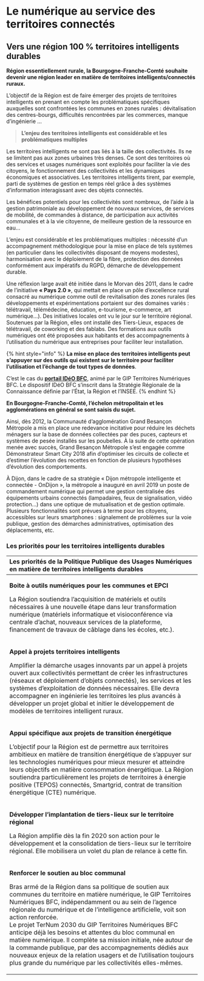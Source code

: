 # Le numérique au service des territoires connectés

## Vers une région 100 % territoires intelligents durables

**Région essentiellement rurale, la Bourgogne-Franche-Comté souhaite devenir une région leader en matière de territoires intelligents/connectés ruraux.** 

L’objectif de la Région est de faire émerger des projets de territoires intelligents en prenant en compte les problématiques spécifiques auxquelles sont confrontées les communes en zones rurales : dévitalisation des centres-bourgs, difficultés rencontrées par les commerces, manque d’ingénierie …

> **L’enjeu des territoires intelligents est considérable et les problématiques multiples**

Les territoires intelligents ne sont pas liés à la taille des collectivités. Ils ne se limitent pas aux zones urbaines très denses. Ce sont des territoires où des services et usages numériques sont exploités pour faciliter la vie des citoyens, le fonctionnement des collectivités et les dynamiques économiques et associatives. Les territoires intelligents tirent, par exemple, parti de systèmes de gestion en temps réel grâce à des systèmes d’information interagissant avec des objets connectés. 

Les bénéfices potentiels pour les collectivités sont nombreux, de l’aide à la gestion patrimoniale au développement de nouveaux services, de services de mobilité, de commandes à distance, de participation aux activités communales et à la vie citoyenne, de meilleure gestion de la ressource en eau…

L’enjeu est considérable et les problématiques multiples : nécessité d’un accompagnement méthodologique pour la mise en place de tels systèmes \(en particulier dans les collectivités disposant de moyens modestes\), harmonisation avec le déploiement de la fibre, protection des données conformément aux impératifs du RGPD, démarche de développement durable. 

Une réflexion large avait été initiée dans le Morvan dès 2011, dans le cadre de l’initiative **« Pays 2.0 »**, qui mettait en place un pôle d’excellence rural consacré au numérique comme outil de revitalisation des zones rurales \(les développements et expérimentations portaient sur des domaines variés : télétravail, télémédecine, éducation, e-tourisme, e-commerce, art numérique…\). Des initiatives locales ont vu le jour sur le territoire régional. Soutenues par la Région, elles ont installé des Tiers-Lieux, espaces de télétravail, de coworking et des fablabs. Des formations aux outils numériques ont été proposées aux habitants et des accompagnements à l’utilisation du numérique aux entreprises pour faciliter leur installation.

{% hint style="info" %}
**La mise en place des territoires intelligents peut s’appuyer sur des outils qui existent sur le territoire pour faciliter l’utilisation et l’échange de tout types de données**. 

C’est le cas du [**portail IDéO BFC**](https://ideo.ternum-bfc.fr), animé par le GIP Territoires Numériques BFC. Le dispositif IDéO BFC s’inscrit dans la Stratégie Régionale de la Connaissance définie par l’État, la Région et l’INSEE.
{% endhint %}

**En Bourgogne-Franche-Comté, l’échelon métropolitain et les agglomérations en général se sont saisis du sujet.** 

Ainsi, dès 2012, la Communauté d’agglomération Grand Besançon Métropole a mis en place une redevance incitative pour réduire les déchets ménagers sur la base de données collectées par des puces, capteurs et systèmes de pesée installés sur les poubelles. À la suite de cette opération menée avec succès, Grand Besançon Métropole s’est engagée comme Démonstrateur Smart City 2018 afin d’optimiser les circuits de collecte et d’estimer l’évolution des recettes en fonction de plusieurs hypothèses d’évolution des comportements. 

À Dijon, dans le cadre de sa stratégie « Dijon métropole intelligente et connectée - OnDijon », la métropole a inauguré en avril 2019 un poste de commandement numérique qui permet une gestion centralisée des équipements urbains connectés \(lampadaires, feux de signalisation, vidéo protection…\) dans une optique de mutualisation et de gestion optimale. Plusieurs fonctionnalités sont prévues à terme pour les citoyens, accessibles sur leurs smartphones : signalement de problèmes sur la voie publique, gestion des démarches administratives, optimisation des déplacements, etc.

### Les priorités pour les territoires intelligents durables

<table>
  <thead>
    <tr>
      <th style="text-align:left"><b>Les priorit&#xE9;s </b>de la Politique Publique des Usages Num&#xE9;riques <b>en mati&#xE8;re de territoires intelligents durables</b>
      </th>
    </tr>
  </thead>
  <tbody>
    <tr>
      <td style="text-align:left">
        <p><b>Boite &#xE0; outils num&#xE9;riques pour les communes et EPCI</b>
        </p>
        <p>La R&#xE9;gion soutiendra l&#x2019;acquisition de mat&#xE9;riels et outils
          n&#xE9;cessaires &#xE0; une nouvelle &#xE9;tape dans leur transformation
          num&#xE9;rique (mat&#xE9;riels informatique et visioconf&#xE9;rence via
          centrale d&#x2019;achat, nouveaux services de la plateforme, financement
          de travaux de c&#xE2;blage dans les &#xE9;coles, etc.).</p>
      </td>
    </tr>
    <tr>
      <td style="text-align:left">
        <p><b>Appel &#xE0; projets territoires intelligents</b>
        </p>
        <p>Amplifier la d&#xE9;marche usages innovants par un appel &#xE0; projets
          ouvert aux collectivit&#xE9;s permettant de cr&#xE9;er les infrastructures
          (r&#xE9;seaux et d&#xE9;ploiement d&#x2019;objets connect&#xE9;s), les
          services et les syst&#xE8;mes d&#x2019;exploitation de donn&#xE9;es n&#xE9;cessaires.
          Elle devra accompagner en ing&#xE9;nierie les territoires les plus avanc&#xE9;s
          &#xE0; d&#xE9;velopper un projet global et initier le d&#xE9;veloppement
          de mod&#xE8;les de territoires intelligent ruraux.</p>
      </td>
    </tr>
    <tr>
      <td style="text-align:left">
        <p><b>Appui sp&#xE9;cifique aux projets de transition &#xE9;nerg&#xE9;tique</b>
        </p>
        <p>L&#x2019;objectif pour la R&#xE9;gion est de permettre aux territoires
          ambitieux en mati&#xE8;re de transition &#xE9;nerg&#xE9;tique de s&#x2019;appuyer
          sur les technologies num&#xE9;riques pour mieux mesurer et atteindre leurs
          objectifs en mati&#xE8;re consommation &#xE9;nerg&#xE9;tique. La R&#xE9;gion
          soutiendra particuli&#xE8;rement les projets de territoires &#xE0; &#xE9;nergie
          positive (TEPOS) connect&#xE9;s, Smartgrid, contrat de transition &#xE9;nerg&#xE9;tique
          (CTE) num&#xE9;rique.</p>
      </td>
    </tr>
    <tr>
      <td style="text-align:left">
        <p><b>D&#xE9;velopper l&#x2019;implantation de tiers-lieux sur le territoire r&#xE9;gional</b>
        </p>
        <p>La R&#xE9;gion amplifie d&#xE8;s la fin 2020 son action pour le d&#xE9;veloppement
          et la consolidation de tiers-lieux sur le territoire r&#xE9;gional. Elle
          mobilisera un volet du plan de relance &#xE0; cette fin.</p>
      </td>
    </tr>
    <tr>
      <td style="text-align:left">
        <p><b>Renforcer le soutien au bloc communal</b>
        </p>
        <p>Bras arm&#xE9; de la R&#xE9;gion dans sa politique de soutien aux communes
          du territoire en mati&#xE8;re num&#xE9;rique, le GIP Territoires Num&#xE9;riques
          BFC, ind&#xE9;pendamment ou au sein de l&#x2019;agence r&#xE9;gionale du
          num&#xE9;rique et de l&#x2019;intelligence artificielle, voit son action
          renforc&#xE9;e.
          <br />Le projet TerNum 2030 du GIP Territoires Num&#xE9;riques BFC anticipe
          d&#xE9;j&#xE0; les besoins et attentes du bloc communal en mati&#xE8;re
          num&#xE9;rique. Il compl&#xE8;te sa mission initiale, n&#xE9;e autour de
          la commande publique, par des accompagnements d&#xE9;di&#xE9;s aux nouveaux
          enjeux de la relation usagers et de l&#x2019;utilisation toujours plus
          grande du num&#xE9;rique par les collectivit&#xE9;s elles-m&#xEA;mes.</p>
      </td>
    </tr>
  </tbody>
</table>

